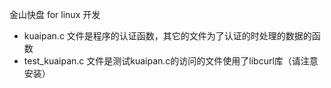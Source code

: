 金山快盘 for linux 开发


* kuaipan.c 文件是程序的认证函数，其它的文件为了认证的时处理的数据的函数
* test_kuaipan.c 文件是测试kuaipan.c的访问的文件使用了libcurl库（请注意安装）